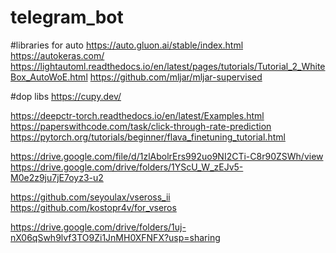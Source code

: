 # telegram_bot

#libraries for auto
https://auto.gluon.ai/stable/index.html
https://autokeras.com/
https://lightautoml.readthedocs.io/en/latest/pages/tutorials/Tutorial_2_WhiteBox_AutoWoE.html
https://github.com/mljar/mljar-supervised

#dop libs
https://cupy.dev/


https://deepctr-torch.readthedocs.io/en/latest/Examples.html
https://paperswithcode.com/task/click-through-rate-prediction
https://pytorch.org/tutorials/beginner/flava_finetuning_tutorial.html

https://drive.google.com/file/d/1zlAbolrErs992uo9NI2CTi-C8r90ZSWh/view
https://drive.google.com/drive/folders/1YScU_W_zEJv5-M0e2z9ju7jE7oyz3-u2

https://github.com/seyoulax/vseross_ii
https://github.com/kostopr4v/for_vseros

https://drive.google.com/drive/folders/1uj-nX06qSwh9lvf3TO9Zi1JnMH0XFNFX?usp=sharing
